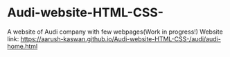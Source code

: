 # Audi-website-HTML-CSS-
A website of Audi company with few webpages(Work in progress!)
Website link:
https://aarush-kaswan.github.io/Audi-website-HTML-CSS-/audi/audi-home.html
